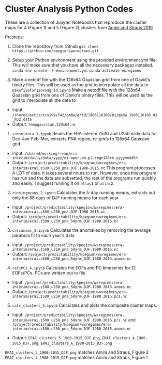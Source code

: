 # Cluster Analysis Python Codes 

These are a collection of Jupyter Notebooks that reproduce the cluster maps for 4 (Figure 1) and 5 (Figure 2) clusters from [Amini and Straus 2019](https://link.springer.com/article/10.1007/s00382-018-4409-7)

Presteps:  

1. Clone the repository from Github
`git clone https://github.com/kpegion/wxregimes.git`

2. Setup your Python environment using the provided environment.yml file.  
This will make sure that you have all the necessary packages installed.
`conda env create -f environment.yml`
`conda activate wxregimes`

3. Make a netcdf file with the 128x64 Gaussian grid from one of David's binary files. This will be used as the grid to interpolate all the data to
`makefilefor126x64grid.ipynb` 
Make a netcdf file with the 128x64 Gaussian grid from one of David's binary files. This will be used as the grid to interpolate all the data to
* Input: `/shared/metis/tco199/T42/gm8w/grid/1986110100/01/gm8w_1986110100_01_N32.data`
* Output: `tempgaussian.128x64.nc`

1. `subsetdata_1.ipynb`
Reads the ERA-interim Z500 and U250 daily data for Dec-Jan-Feb-Mar, extracts PNA region, re-grids to 128x64 Gaussian grid
* Input: `/shared/working/rean/era-interim/daily/data/yyyy/ei.oper.an.pl.regn128cm.yyyymmddhh`
* Output: `/project/predictability/kpegion/wxregimes/era-interim/erai.z500_u250_pna_DJF.1980-2015.nc`
This program processes A LOT of data.  It takes several hours to run.  However, once this program has run and the data are subsetted, the rest of the programs run quickly and easily.  I suggest running it on `atlas1` or `atlas2`. 

2. `runningmeans_2.ipynb`
Calculates the 5-day running means, extracts out only the 88 days of DJF running means for each year
* Input: `/project/predictability/kpegion/wxregimes/era-interim/erai.z500_u250_pna_DJF.1980-2015.nc`
* Output: `/project/predictability/kpegion/wxregimes/era-interim/erai.z500_u250_pna_5dyrm_DJF.1980-2015.nc`

3. `calcanoms_3.ipynb`
Calculates the anomalies by removing the average parabola fit to each year's data
* Input: `/project/predictability/kpegion/wxregimes/era-interim/erai.z500_u250_pna_5dyrm_DJF.1980-2015.nc`
* Output: `/project/predictability/kpegion/wxregimes/era-interim/erai.z500_u250_pna_5dyrm_DJF.1980-2015.anoms.nc`

4. `calcPCs_4.ipynb`
Calculates the EOFs and PC timeseries for 12 EOFs/PCs. PCs are written out to file.
* Input: `/project/predictability/kpegion/wxregimes/era-interim/erai.z500_u250_pna_5dyrm_DJF.1980 2015.anoms.nc`
* Output: `/project/predictability/kpegion/wxregimes/era-interim/erai.z500_u250_pna_5dyrm_DJF.1980 2015.pcs.nc`

5. `calc_clusters_5.ipynb`
Calculates and plots the composite cluster maps.

* Input: `/project/predictability/kpegion/wxregimes/era-interim/erai.z500_u250_pna_5dyrm_DJF.1980-2015.pcs.nc` and `/project/predictability/kpegion/wxregimes/era-interim/erai.z500_u250_pna_5dyrm_DJF.1980-2015.anoms.nc`

* Output: `ERAI_clusters_5_1980-2015_DJF.png`, `ERAI_clusters_4_1980-2015_DJF.png`, `ERAI_clusters_6_1980-2015_DJF.png`

`ERAI_clusters_5_1980-2015_DJF.png` matches Amini and Straus, Figure 2
`ERAI_clusters_4_1980-2015_DJF.png` matches Amini and Straus, Figure 1
